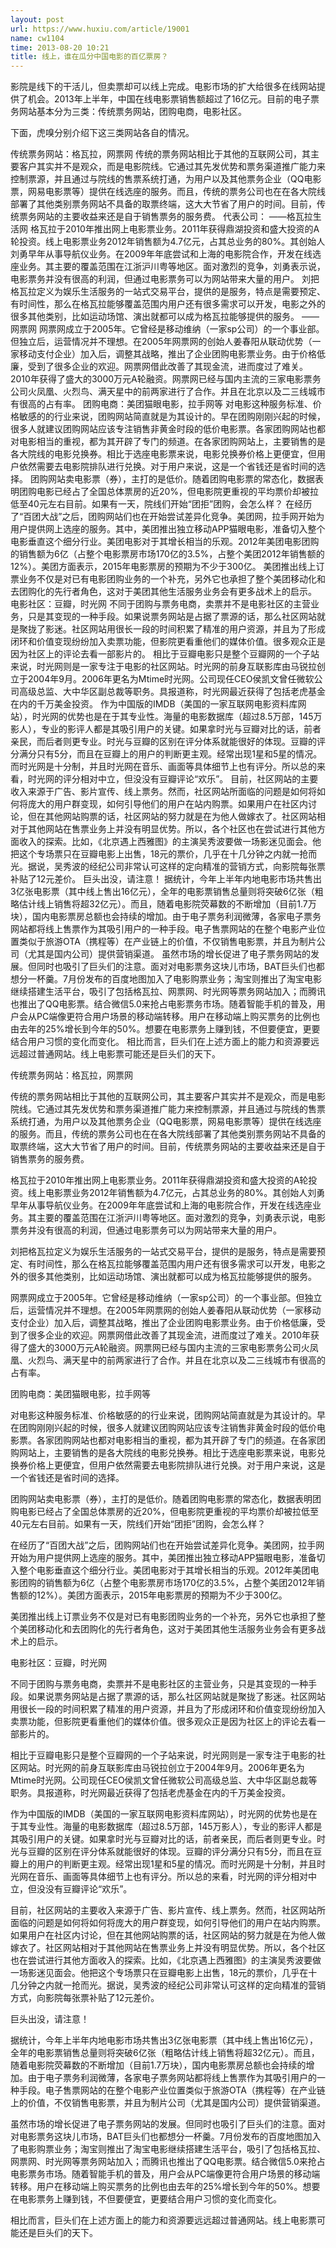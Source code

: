 ```yaml
---
layout: post
url: https://www.huxiu.com/article/19001
name: cw1104
time: 2013-08-20 10:21
title: 线上，谁在瓜分中国电影的百亿票房？
---
```

影院是线下的干活儿，但卖票却可以线上完成。电影市场的扩大给很多在线网站提供了机会。2013年上半年，中国在线电影票销售额超过了16亿元。目前的电子票务网站基本分为三类：传统票务网站，团购电商，电影社区。

下面，虎嗅分别介绍下这三类网站各自的情况。

传统票务网站：格瓦拉，网票网 传统的票务网站相比于其他的互联网公司，其主要客户其实并不是观众，而是电影院线。它通过其先发优势和票务渠道推广能力来控制票源，并且通过与院线的售票系统打通，为用户以及其他票务企业（QQ电影票，网易电影票等）提供在线选座的服务。而且，传统的票务公司也在在各大院线部署了其他类别票务网站不具备的取票终端，这大大节省了用户的时间。目前，传统票务网站的主要收益来还是自于销售票务的服务费。 代表公司： ——格瓦拉生活网 格瓦拉于2010年推出网上电影票业务。2011年获得鼎湖投资和盛大投资的A轮投资。线上电影票业务2012年销售额为4.7亿元，占其总业务的80%。其创始人刘勇早年从事导航仪业务。在2009年年底尝试和上海的电影院合作，开发在线选座业务。其主要的覆盖范围在江浙沪川粤等地区。面对激烈的竞争，刘勇表示说，电影票务并没有很高的利润，但通过电影票务可以为网站带来大量的用户。 刘把格瓦拉定义为娱乐生活服务的一站式交易平台，提供的是服务，特点是需要预定、有时间性，那么在格瓦拉能够覆盖范围内用户还有很多需求可以开发，电影之外的很多其他类别，比如运动场馆、演出就都可以成为格瓦拉能够提供的服务。 ——网票网 网票网成立于2005年。它曾经是移动维纳（一家sp公司）的一个事业部。但独立后，运营情况并不理想。在2005年网票网的创始人姜春阳从联动优势（一家移动支付企业）加入后，调整其战略，推出了企业团购电影票业务。由于价格低廉，受到了很多企业的欢迎。网票网借此改善了其现金流，进而度过了难关。2010年获得了盛大的3000万元A轮融资。网票网已经与国内主流的三家电影票务公司火凤凰、火烈鸟、满天星中的前两家进行了合作。并且在北京以及二三线城市有很高的占有率。 团购电商：美团猫眼电影，拉手网等 对电影这种服务标准、价格敏感的的行业来说，团购网站简直就是为其设计的。早在团购刚刚兴起的时候，很多人就建议团购网站应该专注销售非黄金时段的低价电影票。各家团购网站也都对电影相当的重视，都为其开辟了专门的频道。在各家团购网站上，主要销售的是各大院线的电影兑换券。相比于选座电影票来说，电影兑换券价格上更便宜，但用户依然需要去电影院排队进行兑换。对于用户来说，这是一个省钱还是省时间的选择。 团购网站卖电影票（券），主打的是低价。随着团购电影票的常态化，数据表明团购电影已经占了全国总体票房的近20%，但电影院更重视的平均票价却被拉低至40元左右目前。如果有一天，院线们开始“团拒”团购，会怎么样？ 在经历了“百团大战”之后，团购网站们也在开始尝试差异化竞争。美团网，拉手网开始为用户提供网上选座的服务。其中，美团推出独立移动APP猫眼电影，准备切入整个电影垂直这个细分行业。美团电影对于其增长相当的乐观。2012年美团电影团购的销售额为6亿（占整个电影票房市场170亿的3.5%，占整个美团2012年销售额的12%）。美团方面表示，2015年电影票房的预期为不少于300亿。 美团推出线上订票业务不仅是对已有电影团购业务的一个补充，另外它也承担了整个美团移动化和去团购化的先行者角色，这对于美团其他生活服务业务会有更多战术上的启示。 电影社区：豆瓣，时光网 不同于团购与票务电商，卖票并不是电影社区的主营业务，只是其变现的一种手段。如果说票务网站是占据了票源的话，那么社区网站就是聚拢了影迷。社区网站用很长一段的时间积累了精准的用户资源，并且为了形成闭环和价值变现纷纷加入卖票功能，但影院更看重他们的媒体价值。很多观众正是因为社区上的评论去看一部影片的。 相比于豆瓣电影只是整个豆瓣网的一个子站来说，时光网则是一家专注于电影的社区网站。时光网的前身互联影库由马锐拉创立于2004年9月。2006年更名为Mtime时光网。公司现任CEO侯凯文曾任微软公司高级总监、大中华区副总裁等职务。具报道称，时光网最近获得了包括老虎基金在内的千万美金投资。 作为中国版的IMDB（美国的一家互联网电影资料库网站），时光网的优势也是在于其专业性。海量的电影数据库（超过8.5万部，145万影人），专业的影评人都是其吸引用户的关键。如果拿时光与豆瓣对比的话，前者亲民，而后者则更专业。时光与豆瓣的区别在评分体系就能很好的体现。豆瓣的评分满分只有5分，而且在豆瓣上的用户的判断更主观。经常出现1星和5星的情况。而时光网是十分制，并且时光网在音乐、画面等具体细节上也有评分。所以总的来看，时光网的评分相对中立，但没没有豆瓣评论“欢乐”。 目前，社区网站的主要收入来源于广告、影片宣传、线上票务。然而，社区网站所面临的问题是如何将如何将庞大的用户群变现，如何引导他们的用户在站内购票。如果用户在社区内讨论，但在其他网站购票的话，社区网站的努力就是在为他人做嫁衣了。社区网站相对于其他网站在售票业务上并没有明显优势。所以，各个社区也在尝试进行其他方面收入的探索。比如，《北京遇上西雅图》的主演吴秀波要做一场影迷见面会。他把这个专场票只在豆瓣电影上出售，18元的票价，几乎在十几分钟之内就一抢而光。据说，吴秀波的经纪公司非常认可这样的定向精准的营销方式，向影院每张票补贴了12元差价。 巨头出没，请注意！ 据统计，今年上半年内地电影市场共售出3亿张电影票（其中线上售出16亿元），全年的电影票销售总量则将突破6亿张（粗略估计线上销售将超32亿元）。而且，随着电影院荧幕数的不断增加（目前1.7万块），国内电影票房总额也会持续的增加。由于电子票务利润微薄，各家电子票务网站都将线上售票作为其吸引用户的一种手段。电子售票网站的在整个电影产业位置类似于旅游OTA（携程等）在产业链上的价值，不仅销售电影票，并且为制片公司（尤其是国内公司）提供营销渠道。 虽然市场的增长促进了电子票务网站的发展。但同时也吸引了巨头们的注意。面对对电影票务这块儿市场，BAT巨头们也都想分一杯羹。7月份发布的百度地图加入了电影购票业务；淘宝则推出了淘宝电影继续搭建生活平台，吸引了包括格瓦拉、网票网、时光网等票务网站加入；而腾讯也推出了QQ电影票。结合微信5.0来抢占电影票务市场。随着智能手机的普及，用户会从PC端像更符合用户场景的移动端转移。用户在移动端上购买票务的比例也由去年的25%增长到今年的50%。想要在电影票务上赚到钱，不但要便宜，更要结合用户习惯的变化而变化。 相比而言，巨头们在上述方面上的能力和资源要远远超过普通网站。线上电影票可能还是巨头们的天下。

传统票务网站：格瓦拉，网票网

传统的票务网站相比于其他的互联网公司，其主要客户其实并不是观众，而是电影院线。它通过其先发优势和票务渠道推广能力来控制票源，并且通过与院线的售票系统打通，为用户以及其他票务企业（QQ电影票，网易电影票等）提供在线选座的服务。而且，传统的票务公司也在在各大院线部署了其他类别票务网站不具备的取票终端，这大大节省了用户的时间。目前，传统票务网站的主要收益来还是自于销售票务的服务费。

格瓦拉于2010年推出网上电影票业务。2011年获得鼎湖投资和盛大投资的A轮投资。线上电影票业务2012年销售额为4.7亿元，占其总业务的80%。其创始人刘勇早年从事导航仪业务。在2009年年底尝试和上海的电影院合作，开发在线选座业务。其主要的覆盖范围在江浙沪川粤等地区。面对激烈的竞争，刘勇表示说，电影票务并没有很高的利润，但通过电影票务可以为网站带来大量的用户。

刘把格瓦拉定义为娱乐生活服务的一站式交易平台，提供的是服务，特点是需要预定、有时间性，那么在格瓦拉能够覆盖范围内用户还有很多需求可以开发，电影之外的很多其他类别，比如运动场馆、演出就都可以成为格瓦拉能够提供的服务。

网票网成立于2005年。它曾经是移动维纳（一家sp公司）的一个事业部。但独立后，运营情况并不理想。在2005年网票网的创始人姜春阳从联动优势（一家移动支付企业）加入后，调整其战略，推出了企业团购电影票业务。由于价格低廉，受到了很多企业的欢迎。网票网借此改善了其现金流，进而度过了难关。2010年获得了盛大的3000万元A轮融资。网票网已经与国内主流的三家电影票务公司火凤凰、火烈鸟、满天星中的前两家进行了合作。并且在北京以及二三线城市有很高的占有率。

团购电商：美团猫眼电影，拉手网等

对电影这种服务标准、价格敏感的的行业来说，团购网站简直就是为其设计的。早在团购刚刚兴起的时候，很多人就建议团购网站应该专注销售非黄金时段的低价电影票。各家团购网站也都对电影相当的重视，都为其开辟了专门的频道。在各家团购网站上，主要销售的是各大院线的电影兑换券。相比于选座电影票来说，电影兑换券价格上更便宜，但用户依然需要去电影院排队进行兑换。对于用户来说，这是一个省钱还是省时间的选择。

团购网站卖电影票（券），主打的是低价。随着团购电影票的常态化，数据表明团购电影已经占了全国总体票房的近20%，但电影院更重视的平均票价却被拉低至40元左右目前。如果有一天，院线们开始“团拒”团购，会怎么样？

在经历了“百团大战”之后，团购网站们也在开始尝试差异化竞争。美团网，拉手网开始为用户提供网上选座的服务。其中，美团推出独立移动APP猫眼电影，准备切入整个电影垂直这个细分行业。美团电影对于其增长相当的乐观。2012年美团电影团购的销售额为6亿（占整个电影票房市场170亿的3.5%，占整个美团2012年销售额的12%）。美团方面表示，2015年电影票房的预期为不少于300亿。

美团推出线上订票业务不仅是对已有电影团购业务的一个补充，另外它也承担了整个美团移动化和去团购化的先行者角色，这对于美团其他生活服务业务会有更多战术上的启示。

电影社区：豆瓣，时光网

不同于团购与票务电商，卖票并不是电影社区的主营业务，只是其变现的一种手段。如果说票务网站是占据了票源的话，那么社区网站就是聚拢了影迷。社区网站用很长一段的时间积累了精准的用户资源，并且为了形成闭环和价值变现纷纷加入卖票功能，但影院更看重他们的媒体价值。很多观众正是因为社区上的评论去看一部影片的。

相比于豆瓣电影只是整个豆瓣网的一个子站来说，时光网则是一家专注于电影的社区网站。时光网的前身互联影库由马锐拉创立于2004年9月。2006年更名为Mtime时光网。公司现任CEO侯凯文曾任微软公司高级总监、大中华区副总裁等职务。具报道称，时光网最近获得了包括老虎基金在内的千万美金投资。

作为中国版的IMDB（美国的一家互联网电影资料库网站），时光网的优势也是在于其专业性。海量的电影数据库（超过8.5万部，145万影人），专业的影评人都是其吸引用户的关键。如果拿时光与豆瓣对比的话，前者亲民，而后者则更专业。时光与豆瓣的区别在评分体系就能很好的体现。豆瓣的评分满分只有5分，而且在豆瓣上的用户的判断更主观。经常出现1星和5星的情况。而时光网是十分制，并且时光网在音乐、画面等具体细节上也有评分。所以总的来看，时光网的评分相对中立，但没没有豆瓣评论“欢乐”。

目前，社区网站的主要收入来源于广告、影片宣传、线上票务。然而，社区网站所面临的问题是如何将如何将庞大的用户群变现，如何引导他们的用户在站内购票。如果用户在社区内讨论，但在其他网站购票的话，社区网站的努力就是在为他人做嫁衣了。社区网站相对于其他网站在售票业务上并没有明显优势。所以，各个社区也在尝试进行其他方面收入的探索。比如，《北京遇上西雅图》的主演吴秀波要做一场影迷见面会。他把这个专场票只在豆瓣电影上出售，18元的票价，几乎在十几分钟之内就一抢而光。据说，吴秀波的经纪公司非常认可这样的定向精准的营销方式，向影院每张票补贴了12元差价。

巨头出没，请注意！

据统计，今年上半年内地电影市场共售出3亿张电影票（其中线上售出16亿元），全年的电影票销售总量则将突破6亿张（粗略估计线上销售将超32亿元）。而且，随着电影院荧幕数的不断增加（目前1.7万块），国内电影票房总额也会持续的增加。由于电子票务利润微薄，各家电子票务网站都将线上售票作为其吸引用户的一种手段。电子售票网站的在整个电影产业位置类似于旅游OTA（携程等）在产业链上的价值，不仅销售电影票，并且为制片公司（尤其是国内公司）提供营销渠道。

虽然市场的增长促进了电子票务网站的发展。但同时也吸引了巨头们的注意。面对对电影票务这块儿市场，BAT巨头们也都想分一杯羹。7月份发布的百度地图加入了电影购票业务；淘宝则推出了淘宝电影继续搭建生活平台，吸引了包括格瓦拉、网票网、时光网等票务网站加入；而腾讯也推出了QQ电影票。结合微信5.0来抢占电影票务市场。随着智能手机的普及，用户会从PC端像更符合用户场景的移动端转移。用户在移动端上购买票务的比例也由去年的25%增长到今年的50%。想要在电影票务上赚到钱，不但要便宜，更要结合用户习惯的变化而变化。

相比而言，巨头们在上述方面上的能力和资源要远远超过普通网站。线上电影票可能还是巨头们的天下。

